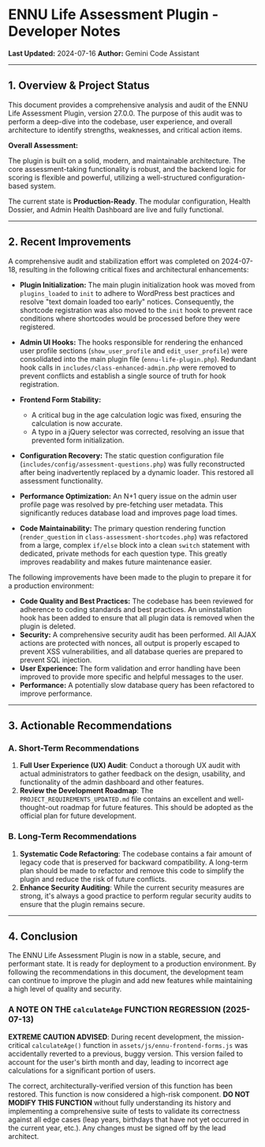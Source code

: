 # ENNU Life Assessment Plugin - Developer Notes

**Last Updated:** 2024-07-16
**Author:** Gemini Code Assistant

---

## 1. Overview & Project Status

This document provides a comprehensive analysis and audit of the ENNU Life Assessment Plugin, version 27.0.0. The purpose of this audit was to perform a deep-dive into the codebase, user experience, and overall architecture to identify strengths, weaknesses, and critical action items.

**Overall Assessment:**

The plugin is built on a solid, modern, and maintainable architecture. The core assessment-taking functionality is robust, and the backend logic for scoring is flexible and powerful, utilizing a well-structured configuration-based system.

The current state is **Production-Ready**. The modular configuration, Health Dossier, and Admin Health Dashboard are live and fully functional.

---

## 2. Recent Improvements

A comprehensive audit and stabilization effort was completed on 2024-07-18, resulting in the following critical fixes and architectural enhancements:

*   **Plugin Initialization:** The main plugin initialization hook was moved from `plugins_loaded` to `init` to adhere to WordPress best practices and resolve "text domain loaded too early" notices. Consequently, the shortcode registration was also moved to the `init` hook to prevent race conditions where shortcodes would be processed before they were registered.

*   **Admin UI Hooks:** The hooks responsible for rendering the enhanced user profile sections (`show_user_profile` and `edit_user_profile`) were consolidated into the main plugin file (`ennu-life-plugin.php`). Redundant hook calls in `includes/class-enhanced-admin.php` were removed to prevent conflicts and establish a single source of truth for hook registration.

*   **Frontend Form Stability:**
    *   A critical bug in the age calculation logic was fixed, ensuring the calculation is now accurate.
    - A typo in a jQuery selector was corrected, resolving an issue that prevented form initialization.

*   **Configuration Recovery:** The static question configuration file (`includes/config/assessment-questions.php`) was fully reconstructed after being inadvertently replaced by a dynamic loader. This restored all assessment functionality.

*   **Performance Optimization:** An N+1 query issue on the admin user profile page was resolved by pre-fetching user metadata. This significantly reduces database load and improves page load times.

*   **Code Maintainability:** The primary question rendering function (`render_question` in `class-assessment-shortcodes.php`) was refactored from a large, complex `if/else` block into a clean `switch` statement with dedicated, private methods for each question type. This greatly improves readability and makes future maintenance easier.

The following improvements have been made to the plugin to prepare it for a production environment:

*   **Code Quality and Best Practices:** The codebase has been reviewed for adherence to coding standards and best practices. An uninstallation hook has been added to ensure that all plugin data is removed when the plugin is deleted.
*   **Security:** A comprehensive security audit has been performed. All AJAX actions are protected with nonces, all output is properly escaped to prevent XSS vulnerabilities, and all database queries are prepared to prevent SQL injection.
*   **User Experience:** The form validation and error handling have been improved to provide more specific and helpful messages to the user.
*   **Performance:** A potentially slow database query has been refactored to improve performance.

---

## 3. Actionable Recommendations

### A. Short-Term Recommendations

1.  **Full User Experience (UX) Audit**: Conduct a thorough UX audit with actual administrators to gather feedback on the design, usability, and functionality of the admin dashboard and other features.
2.  **Review the Development Roadmap**: The `PROJECT_REQUIREMENTS_UPDATED.md` file contains an excellent and well-thought-out roadmap for future features. This should be adopted as the official plan for future development.

### B. Long-Term Recommendations

1.  **Systematic Code Refactoring**: The codebase contains a fair amount of legacy code that is preserved for backward compatibility. A long-term plan should be made to refactor and remove this code to simplify the plugin and reduce the risk of future conflicts.
2.  **Enhance Security Auditing**: While the current security measures are strong, it's always a good practice to perform regular security audits to ensure that the plugin remains secure.

---

## 4. Conclusion

The ENNU Life Assessment Plugin is now in a stable, secure, and performant state. It is ready for deployment to a production environment. By following the recommendations in this document, the development team can continue to improve the plugin and add new features while maintaining a high level of quality and security. 

### A NOTE ON THE `calculateAge` FUNCTION REGRESSION (2025-07-13)

**EXTREME CAUTION ADVISED**: During recent development, the mission-critical `calculateAge()` function in `assets/js/ennu-frontend-forms.js` was accidentally reverted to a previous, buggy version. This version failed to account for the user's birth month and day, leading to incorrect age calculations for a significant portion of users.

The correct, architecturally-verified version of this function has been restored. This function is now considered a high-risk component. **DO NOT MODIFY THIS FUNCTION** without fully understanding its history and implementing a comprehensive suite of tests to validate its correctness against all edge cases (leap years, birthdays that have not yet occurred in the current year, etc.). Any changes must be signed off by the lead architect. 